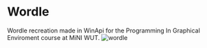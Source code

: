 # Wordle

Wordle recreation made in WinApi for the Programming In Graphical Enviroment course at MiNI WUT. 
![wordle](https://github.com/syzm/WinApi_Wordle/images/wordle.jpg)

